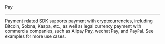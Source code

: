 Pay

---

Payment related SDK supports payment with cryptocurrencies, including Bitcoin, Solona, Kaspa, etc., as well as legal currency payment with commercial companies, such as Alipay Pay, wechat Pay, and PayPal.
See examples for more use cases.